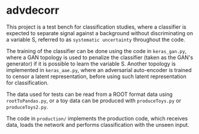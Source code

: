 # advdecorr

This project is a test bench for classification studies, where a classifier is expected to separate signal against a background without discriminating
on a variable S, referred to as `systematic uncertainty` throughout the code.

The training of the classifier can be done using the code in `keras_gan.py`, where a GAN topology is used to penalize the classifier (taken as the GAN's generator)
if it is possible to learn the variable S. Another topology is implemented in `keras_aae.py`, where an adversarial auto-encoder is trained to censor
a latent representation, before using such latent representation for classification.

The data used for tests can be read from a ROOT format data using `rootToPandas.py`, or a toy data can be produced with `produceToys.py` or `produceToys2.py`.

The code in `production/` implements the production code, which receives data, loads the network and performs classification with the unseen input.


